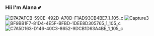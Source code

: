 ### Hii I'm Alana 💕

![D7A7AFCB-59CE-492D-A70D-F1AD93CB4BE7_1_105_c](https://user-images.githubusercontent.com/113622833/236489384-0ee6ae4b-f4c1-4ddf-af47-82cc4b9fd935.jpeg)
![Capture3](https://user-images.githubusercontent.com/113622833/236489133-28d2709e-3997-4b3c-a5da-7d8644f26ae0.png)
![BF9BB1F7-81D4-4E5F-BFBD-1DEE8D305765_1_105_c](https://user-images.githubusercontent.com/113622833/236489534-3e02ae35-9ebe-476c-a204-8b57dbeb74fd.jpeg)
![C7A5D163-D146-40C3-8652-9DCB1D63A4BE_1_105_c](https://user-images.githubusercontent.com/113622833/236489445-a5b95dd5-b196-468d-8b55-1073bd01c466.jpeg)

<!--
**ahwalters/ahwalters** is a ✨ _special_ ✨ repository because its `README.md` (this file) appears on your GitHub profile.

Here are some ideas to get you started:

- 🔭 I’m currently working on ...
- 🌱 I’m currently learning ...
- 👯 I’m looking to collaborate on ...
- 🤔 I’m looking for help with ...
- 💬 Ask me about ...
- 📫 How to reach me: ...
- 😄 Pronouns: ...
- ⚡ Fun fact: ...
-->

